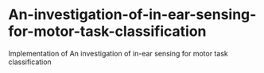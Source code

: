 # An-investigation-of-in-ear-sensing-for-motor-task-classification
Implementation of An investigation of in-ear sensing for motor task classification
